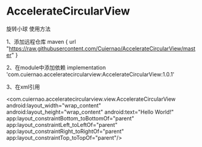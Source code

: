 # AccelerateCircularView
旋转小球
使用方法


1、添加远程仓库
     maven { url "https://raw.githubusercontent.com/Cuiernao/AccelerateCircularView/master" }
     
     
     
2、在module中添加依赖
     implementation 'com.cuiernao.acceleratecircularview:AccelerateCircularView:1.0.1'
     
3、在xml引用

<com.cuiernao.acceleratecircularview.view.AccelerateCircularView
            android:layout_width="wrap_content"
            android:layout_height="wrap_content"
            android:text="Hello World!"
            app:layout_constraintBottom_toBottomOf="parent"
            app:layout_constraintLeft_toLeftOf="parent"
            app:layout_constraintRight_toRightOf="parent"
            app:layout_constraintTop_toTopOf="parent"/>
